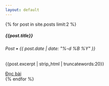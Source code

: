 ```yaml
---
layout: default
---
```


<div id="projects" class="container">
  <div class="row">
    <div class="col-sm">
        <a class="project" id="project-wlhmn" href="https://lophocmatngu.wiki/" data-toggle="tooltip" data-placement="top" title="Wiki Lớp Học Mật Ngữ" >
            <div class="logo"></div>
        </a>
    </div>
    <div class="col-sm">
        <a class="project" id="project-wcrkvn" href="https://cookierunkingdom.fandom.com/vi/" data-toggle="tooltip" data-placement="top" title="Wiki Cookie Run Kingdom Tiếng Việt">
            <div class="logo"></div>
        </a>
    </div>
  </div>
  <div class="row">
    <div class="col-sm">
        <a class="project" id="project-waltp" href="https://ailatrieuphu.fandom.com/vi/" data-toggle="tooltip" data-placement="top" title="Wiki Ai Là Triệu Phú" >
            <div class="logo"></div>
        </a>
    </div>
    <div class="col-sm">
        <a class="project" id="project-wcg" href="https://cg.songngu.xyz/" data-toggle="tooltip" data-placement="top" title="Wiki Custom Gameshows">
            <div class="logo"></div>
        </a>
    </div>
  </div>
</div>

<div id="posts">
    <div class="row">
        {% for post in site.posts limit:2 %}
        <div class="col">
            <div class="card">
                <div class="card-body">
                    <h5 class="card-title">{{post.title}}</h5>
                    <h6 class="card-subtitle mb-2 text-muted">Post &#8226; {{ post.date | date: "%-d %B %Y" }}</h6>
                    <p class="card-text">{{post.excerpt | strip_html | truncatewords:20}}</p>
                    <a href="{{post.url}}" class="card-link">Đọc bài</a>
                </div>
            </div>
        </div>
        {% endfor %}
    </div>
</div>
